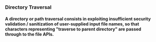 ### Directory Traversal
#### A directory or path traversal consists in exploiting insufficient security validation / sanitization of user-supplied input file names, so that characters representing "traverse to parent directory" are passed through to the file APIs.

